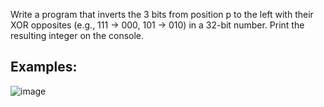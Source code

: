 Write a program that inverts the 3 bits from position p to the left with their XOR opposites (e.g., 111 -> 000, 101 -> 010) in a 32-bit number. Print the resulting integer on the console.

## Examples: 

![image](https://user-images.githubusercontent.com/45227327/209887283-210c4c08-b14a-4ae4-bc9f-c3df9443b313.png)
